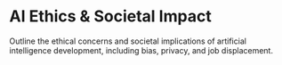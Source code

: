 # AI Ethics & Societal Impact

Outline the ethical concerns and societal implications of artificial intelligence development, including bias, privacy, and job displacement.